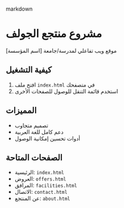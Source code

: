 markdown
# مشروع منتجع الجولف

موقع ويب تفاعلي لمدرسة/جامعة [اسم المؤسسة]

## كيفية التشغيل
1. افتح ملف `index.html` في متصفحك
2. استخدم قائمة التنقل للوصول للصفحات الأخرى

## المميزات
- تصميم متجاوب
- دعم كامل للغة العربية
- أدوات تحسين إمكانية الوصول

## الصفحات المتاحة
- الرئيسية: `index.html`
- العروض: `offers.html`
- المرافق: `facilities.html`
- الاتصال: `contact.html`
- عن المنتجع: `about.html`
